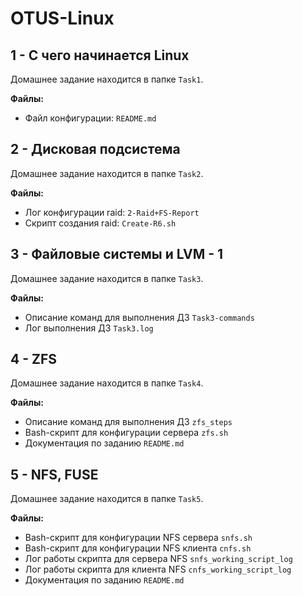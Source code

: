 # OTUS-Linux

## 1 - С чего начинается Linux
Домашнее задание находится в папке `Task1`.

**Файлы:**
- Файл конфигурации: `README.md`

## 2 - Дисковая подсистема
Домашнее задание находится в папке `Task2`.

**Файлы:**
- Лог конфигурации raid: `2-Raid+FS-Report`
- Скрипт создания raid: `Create-R6.sh`


## 3 - Файловые системы и LVM - 1
Домашнее задание находится в папке `Task3`.

**Файлы:**
- Описание команд для выполнения ДЗ `Task3-commands`
- Лог выполнения ДЗ `Task3.log`

## 4 - ZFS
Домашнее задание находится в папке `Task4`.

**Файлы:**
- Описание команд для выполнения ДЗ `zfs_steps`
- Bash-скрипт для конфигурации сервера `zfs.sh`
- Документация по заданию `README.md`

## 5 - NFS, FUSE
Домашнее задание находится в папке `Task5`.

**Файлы:**
- Bash-скрипт для конфигурации NFS сервера `snfs.sh`
- Bash-скрипт для конфигурации NFS клиента `cnfs.sh`
- Лог работы скрипта для сервера NFS `snfs_working_script_log`
- Лог работы скрипта для клиента NFS `cnfs_working_script_log`
- Документация по заданию `README.md`
